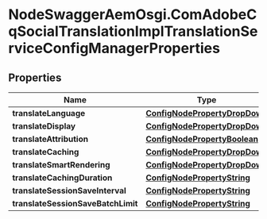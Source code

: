 # NodeSwaggerAemOsgi.ComAdobeCqSocialTranslationImplTranslationServiceConfigManagerProperties

## Properties
Name | Type | Description | Notes
------------ | ------------- | ------------- | -------------
**translateLanguage** | [**ConfigNodePropertyDropDown**](ConfigNodePropertyDropDown.md) |  | [optional] 
**translateDisplay** | [**ConfigNodePropertyDropDown**](ConfigNodePropertyDropDown.md) |  | [optional] 
**translateAttribution** | [**ConfigNodePropertyBoolean**](ConfigNodePropertyBoolean.md) |  | [optional] 
**translateCaching** | [**ConfigNodePropertyDropDown**](ConfigNodePropertyDropDown.md) |  | [optional] 
**translateSmartRendering** | [**ConfigNodePropertyDropDown**](ConfigNodePropertyDropDown.md) |  | [optional] 
**translateCachingDuration** | [**ConfigNodePropertyString**](ConfigNodePropertyString.md) |  | [optional] 
**translateSessionSaveInterval** | [**ConfigNodePropertyString**](ConfigNodePropertyString.md) |  | [optional] 
**translateSessionSaveBatchLimit** | [**ConfigNodePropertyString**](ConfigNodePropertyString.md) |  | [optional] 


